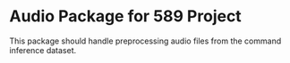 # Audio Package for 589 Project

This package should handle preprocessing audio files from the command inference dataset.